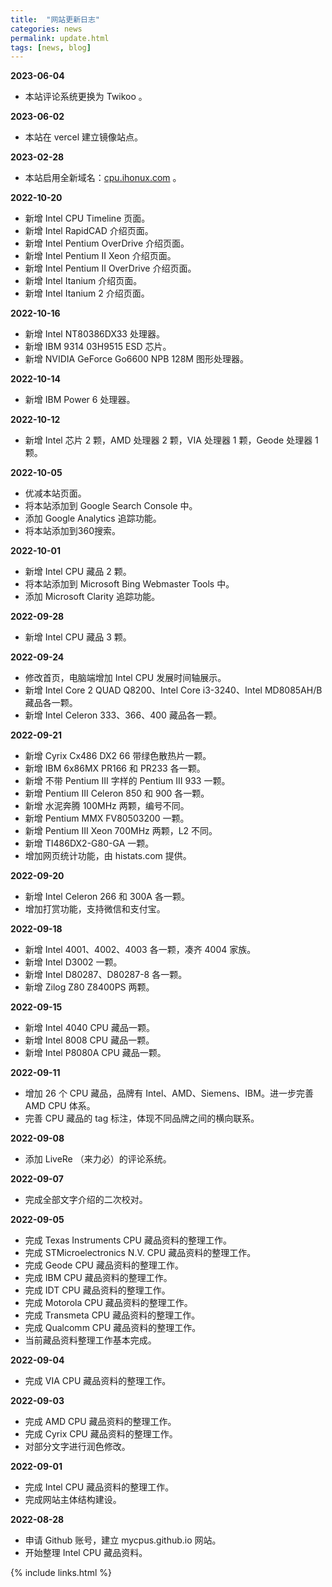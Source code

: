 ```yaml
---
title:  "网站更新日志"
categories: news
permalink: update.html
tags: [news, blog]
---
```


**2023-06-04**

- 本站评论系统更换为 Twikoo 。

**2023-06-02**

- 本站在 vercel 建立镜像站点。

**2023-02-28**

- 本站启用全新域名：[cpu.ihonux.com](https://cpu.ihonux.com) 。

**2022-10-20**

- 新增 Intel CPU Timeline 页面。
- 新增 Intel RapidCAD 介绍页面。
- 新增 Intel Pentium OverDrive 介绍页面。
- 新增 Intel Pentium II Xeon 介绍页面。
- 新增 Intel Pentium II OverDrive 介绍页面。
- 新增 Intel Itanium 介绍页面。
- 新增 Intel Itanium 2 介绍页面。

**2022-10-16**

- 新增 Intel NT80386DX33 处理器。
- 新增 IBM 9314 03H9515 ESD 芯片。
- 新增 NVIDIA GeForce Go6600 NPB 128M 图形处理器。

**2022-10-14**

- 新增 IBM Power 6 处理器。

**2022-10-12**

- 新增 Intel 芯片 2 颗，AMD 处理器 2 颗，VIA 处理器 1 颗，Geode 处理器 1 颗。

**2022-10-05**

- 优减本站页面。
- 将本站添加到 Google Search Console 中。
- 添加 Google Analytics 追踪功能。
- 将本站添加到360搜索。

**2022-10-01**

- 新增 Intel CPU 藏品 2 颗。
- 将本站添加到 Microsoft Bing Webmaster Tools 中。
- 添加 Microsoft Clarity 追踪功能。

**2022-09-28**

- 新增 Intel CPU 藏品 3 颗。

**2022-09-24**

- 修改首页，电脑端增加 Intel CPU 发展时间轴展示。
- 新增 Intel Core 2 QUAD Q8200、Intel Core i3-3240、Intel MD8085AH/B 藏品各一颗。
- 新增 Intel Celeron 333、366、400 藏品各一颗。

**2022-09-21**

- 新增 Cyrix Cx486 DX2 66 带绿色散热片一颗。
- 新增 IBM 6x86MX PR166 和 PR233 各一颗。
- 新增 不带 Pentium III 字样的 Pentium III 933 一颗。
- 新增 Pentium III Celeron 850 和 900 各一颗。
- 新增 水泥奔腾 100MHz 两颗，编号不同。
- 新增 Pentium MMX FV80503200 一颗。
- 新增 Pentium III Xeon 700MHz 两颗，L2 不同。
- 新增 TI486DX2-G80-GA 一颗。
- 增加网页统计功能，由 histats.com 提供。

**2022-09-20**

- 新增 Intel Celeron 266 和 300A 各一颗。
- 增加打赏功能，支持微信和支付宝。

**2022-09-18**

- 新增 Intel 4001、4002、4003 各一颗，凑齐 4004 家族。
- 新增 Intel D3002 一颗。
- 新增 Intel D80287、D80287-8 各一颗。
- 新增 Zilog Z80 Z8400PS 两颗。

**2022-09-15**

- 新增 Intel 4040 CPU 藏品一颗。
- 新增 Intel 8008 CPU 藏品一颗。
- 新增 Intel P8080A CPU 藏品一颗。

**2022-09-11**

- 增加 26 个 CPU 藏品，品牌有 Intel、AMD、Siemens、IBM。进一步完善 AMD CPU 体系。
- 完善 CPU 藏品的 tag 标注，体现不同品牌之间的横向联系。

**2022-09-08**

- 添加 LiveRe （来力必）的评论系统。

**2022-09-07**

- 完成全部文字介绍的二次校对。

**2022-09-05**

- 完成 Texas Instruments CPU 藏品资料的整理工作。
- 完成 STMicroelectronics N.V. CPU 藏品资料的整理工作。
- 完成 Geode CPU 藏品资料的整理工作。
- 完成 IBM CPU 藏品资料的整理工作。
- 完成 IDT CPU 藏品资料的整理工作。
- 完成 Motorola CPU 藏品资料的整理工作。
- 完成 Transmeta CPU 藏品资料的整理工作。
- 完成 Qualcomm CPU 藏品资料的整理工作。
- 当前藏品资料整理工作基本完成。

**2022-09-04**

- 完成 VIA CPU 藏品资料的整理工作。

**2022-09-03**

- 完成 AMD CPU 藏品资料的整理工作。
- 完成 Cyrix CPU 藏品资料的整理工作。
- 对部分文字进行润色修改。

**2022-09-01**

- 完成 Intel CPU 藏品资料的整理工作。
- 完成网站主体结构建设。

**2022-08-28**

- 申请 Github 账号，建立 mycpus.github.io 网站。
- 开始整理 Intel CPU 藏品资料。

{% include links.html %}
